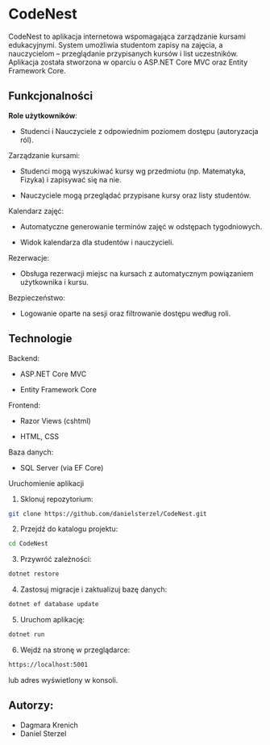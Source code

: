 # CodeNest

CodeNest to aplikacja internetowa wspomagająca zarządzanie kursami edukacyjnymi. System umożliwia studentom zapisy na zajęcia, a nauczycielom – przeglądanie przypisanych kursów i list uczestników. Aplikacja została stworzona w oparciu o ASP.NET Core MVC oraz Entity Framework Core.
## Funkcjonalności
 **Role użytkowników**:

  - Studenci i Nauczyciele z odpowiednim poziomem dostępu (autoryzacja ról).

 Zarządzanie kursami:

  - Studenci mogą wyszukiwać kursy wg przedmiotu (np. Matematyka, Fizyka) i zapisywać się na nie.

  - Nauczyciele mogą przeglądać przypisane kursy oraz listy studentów.

 Kalendarz zajęć:

  - Automatyczne generowanie terminów zajęć w odstępach tygodniowych.

  - Widok kalendarza dla studentów i nauczycieli.

 Rezerwacje:

  - Obsługa rezerwacji miejsc na kursach z automatycznym powiązaniem użytkownika i kursu.

 Bezpieczeństwo:

  - Logowanie oparte na sesji oraz filtrowanie dostępu według roli.

## Technologie

 Backend:

  - ASP.NET Core MVC

  - Entity Framework Core

 Frontend:

  - Razor Views (cshtml)

  - HTML, CSS

 Baza danych:

 - SQL Server (via EF Core)

Uruchomienie aplikacji

 1. Sklonuj repozytorium:
```bash
git clone https://github.com/danielsterzel/CodeNest.git
```
2. Przejdź do katalogu projektu:

``` bash
cd CodeNest
```

3. Przywróć zależności:

``` bash
dotnet restore

```

4. Zastosuj migracje i zaktualizuj bazę danych:


``` bash
dotnet ef database update
```

5. Uruchom aplikację:

``` bash
dotnet run

```

6. Wejdź na stronę w przeglądarce:
```bash
https://localhost:5001
```
lub adres wyświetlony w konsoli.

## Autorzy:
 - Dagmara Krenich
 - Daniel Sterzel
